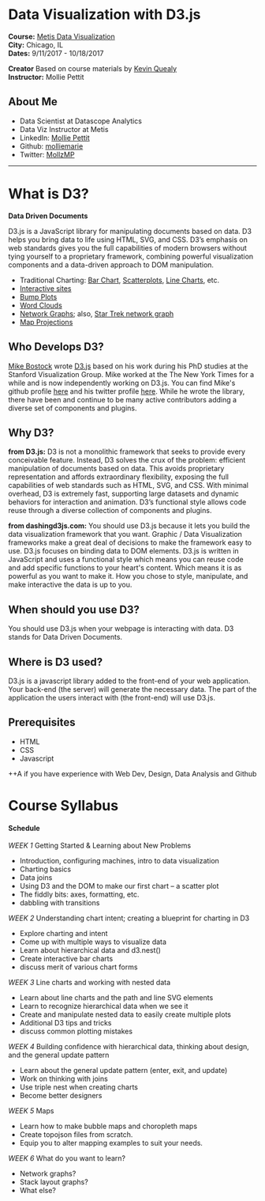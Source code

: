 # Data Visualization with D3.js

**Course:**  [Metis Data Visualization](http://www.thisismetis.com/data-visualization-d3-course)  
**City:**    Chicago, IL  
**Dates:**   9/11/2017 - 10/18/2017 

**Creator** Based on course materials by [Kevin Quealy](https://twitter.com/kevinq)  
**Instructor:** Mollie Pettit  

## About Me

* Data Scientist at Datascope Analytics
* Data Viz Instructor at Metis
* LinkedIn: [Mollie Pettit](https://www.linkedin.com/in/molliempettit)
* Github: [molliemarie](https://github.com/molliemarie)
* Twitter: [MollzMP](https://twitter.com/MollzMP)

---

# What is D3?
**Data Driven Documents** 

D3.js is a JavaScript library for manipulating documents based on data. D3 helps you bring data to life using HTML, SVG, and CSS. D3’s emphasis on web standards gives you the full capabilities of modern browsers without tying yourself to a proprietary framework, combining powerful visualization components and a data-driven approach to DOM manipulation.

 * Traditional Charting: [Bar Chart](https://bl.ocks.org/mbostock/3885304), [Scatterplots](https://bl.ocks.org/mbostock/3887118), [Line Charts](https://bl.ocks.org/mbostock/3883245), etc.
 * [Interactive sites](http://www.nytimes.com/interactive/2014/upshot/buy-rent-calculator.html)
 * [Bump Plots](http://bl.ocks.org/syntagmatic/8ab9dc27f144683bc015eb4a2639d234)
 * [Word Clouds](https://www.jasondavies.com/wordtree/?source=obama.inauguration.2013.txt&prefix=We)
 * [Network Graphs](http://bl.ocks.org/mbostock/4062045); also, [Star Trek network graph](https://datascopeanalytics.com/startrekviz/)
 * [Map Projections](https://www.jasondavies.com/maps/transition/)
 
 
## Who Develops D3?
[Mike Bostock](https://bost.ocks.org/mike/) wrote [D3.js](https://d3js.org) based on his work during his PhD studies at the Stanford Visualization Group. Mike worked at the The New York Times for a while and is now independently working on D3.js. You can find Mike's github profile [here](https://github.com/mbostock) and his twitter profile [here](https://twitter.com/mbostock). While he wrote the library, there have been and continue to be many active contributors adding a diverse set of components and plugins. 

## Why D3?
**from D3.js:**
D3 is not a monolithic framework that seeks to provide every conceivable feature. Instead, D3 solves the crux of the problem: efficient manipulation of documents based on data. This avoids proprietary representation and affords extraordinary flexibility, exposing the full capabilities of web standards such as HTML, SVG, and CSS. With minimal overhead, D3 is extremely fast, supporting large datasets and dynamic behaviors for interaction and animation. D3’s functional style allows code reuse through a diverse collection of components and plugins.

**from dashingd3js.com:**
You should use D3.js because it lets you build the data visualization framework that you want. Graphic / Data Visualization frameworks make a great deal of decisions to make the framework easy to use. D3.js focuses on binding data to DOM elements. D3.js is written in JavaScript and uses a functional style which means you can reuse code and add specific functions to your heart's content. Which means it is as powerful as you want to make it. How you chose to style, manipulate, and make interactive the data is up to you.

## When should you use D3?
You should use D3.js when your webpage is interacting with data. D3 stands for Data Driven Documents. 

## Where is D3 used?
D3.js is a javascript library added to the front-end of your web application. Your back-end (the server) will generate the necessary data. The part of the application the users interact with (the front-end) will use D3.js.

## Prerequisites 

* HTML
* CSS
* Javascript

++A if you have experience with Web Dev, Design, Data Analysis and Github

# Course Syllabus


#### Schedule

*WEEK 1* Getting Started & Learning about New Problems

 * Introduction, configuring machines, intro to data visualization
 * Charting basics
 * Data joins
 * Using D3 and the DOM to make our first chart – a scatter plot
 * The fiddly bits: axes, formatting, etc.
 * dabbling with transitions

*WEEK 2* Understanding chart intent; creating a blueprint for charting in D3

 * Explore charting and intent
 * Come up with multiple ways to visualize data
 * Learn about hierarchical data and d3.nest()
 * Create interactive bar charts
 * discuss merit of various chart forms

*WEEK 3* Line charts and working with nested data

* Learn about line charts and the path and line SVG elements
* Learn to recognize hierarchical data when we see it
* Create and manipulate nested data to easily create multiple plots
 * Additional D3 tips and tricks
 * discuss common plotting mistakes

*WEEK 4* Building confidence with hierarchical data, thinking about design, and the general update pattern

* Learn about the general update pattern (enter, exit, and update)
* Work on thinking with joins
* Use triple nest when creating charts
* Become better designers

*WEEK 5* Maps

* Learn how to make bubble maps and choropleth maps
* Create topojson files from scratch.
* Equip you to alter mapping examples to suit your needs.

*WEEK 6* What do you want to learn? 

* Network graphs?
* Stack layout graphs?
* What else?



